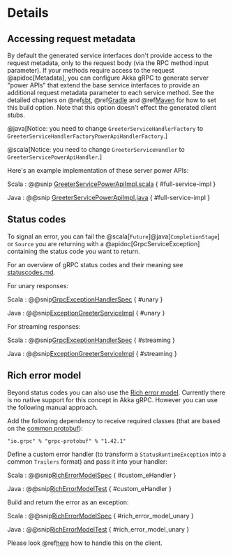 # Details

## Accessing request metadata

By default the generated service interfaces don't provide access to the request metadata, only to the request
body (via the RPC method input parameter). If your methods require access to the request @apidoc[Metadata], you can configure
Akka gRPC to generate server "power APIs" that extend the base service interfaces to provide an additional
request metadata parameter to each service method. See the detailed chapters on @ref[sbt](../buildtools/sbt.md), @ref[Gradle](../buildtools/gradle.md)
and @ref[Maven](../buildtools/maven.md) for how to set this build option. Note that this option doesn't effect the
generated client stubs.

@java[Notice: you need to change `GreeterServiceHandlerFactory` to `GreeterServiceHandlerFactoryPowerApiHandlerFactory`.]

@scala[Notice: you need to change `GreeterServiceHandler` to `GreeterServicePowerApiHandler`.]

Here's an example implementation of these server power APIs:

Scala
:  @@snip [GreeterServicePowerApiImpl.scala](/plugin-tester-scala/src/main/scala/example/myapp/helloworld/PowerGreeterServiceImpl.scala) { #full-service-impl }

Java
:  @@snip [GreeterServicePowerApiImpl.java](/plugin-tester-java/src/main/java/example/myapp/helloworld/GreeterServicePowerApiImpl.java) { #full-service-impl }

## Status codes

To signal an error, you can fail the @scala[`Future`]@java[`CompletionStage`] or `Source` you are returning with a @apidoc[GrpcServiceException] containing the status code you want to return.

For an overview of gRPC status codes and their meaning see [statuscodes.md](https://github.com/grpc/grpc/blob/master/doc/statuscodes.md).

For unary responses:

Scala
:    @@snip[GrpcExceptionHandlerSpec](/interop-tests/src/test/scala/akka/grpc/scaladsl/GrpcExceptionHandlerSpec.scala) { #unary }

Java
:   @@snip[ExceptionGreeterServiceImpl](/interop-tests/src/test/java/example/myapp/helloworld/grpc/ExceptionGreeterServiceImpl.java) { #unary }

For streaming responses:

Scala
:    @@snip[GrpcExceptionHandlerSpec](/interop-tests/src/test/scala/akka/grpc/scaladsl/GrpcExceptionHandlerSpec.scala) { #streaming }

Java
:   @@snip[ExceptionGreeterServiceImpl](/interop-tests/src/test/java/example/myapp/helloworld/grpc/ExceptionGreeterServiceImpl.java) { #streaming }

## Rich error model
Beyond status codes you can also use the [Rich error model](https://www.grpc.io/docs/guides/error/#richer-error-model). Currently there is no native support for this concept in Akka gRPC. However you can use the following manual approach.

Add the following dependency to receive required classes (that are based on the [common protobuf](https://cloud.google.com/apis/design/errors#error_model)):

```
"io.grpc" % "grpc-protobuf" % "1.42.1"
```

Define a custom error handler (to transform a `StatusRuntimeException` into a common `Trailers` format) and pass it into your handler: 

Scala
:    @@snip[RichErrorModelSpec](/interop-tests/src/test/scala/akka/grpc/scaladsl/RichErrorModelSpec.scala) { #custom_eHandler }

Java
:    @@snip[RichErrorModelTest](/interop-tests/src/test/java/example/myapp/helloworld/grpc/RichErrorModelTest.java) { #custom_eHandler }

Build and return the error as an exception:

Scala
:    @@snip[RichErrorModelSpec](/interop-tests/src/test/scala/akka/grpc/scaladsl/RichErrorModelSpec.scala) { #rich_error_model_unary }

Java
:    @@snip[RichErrorModelTest](/interop-tests/src/test/java/example/myapp/helloworld/grpc/RichErrorImpl.java) { #rich_error_model_unary }

Please look @ref[here](../client/details.md) how to handle this on the client.